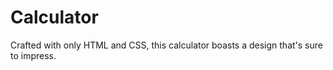 # Calculator
Crafted with only HTML and CSS, this calculator boasts a design that's sure to impress.

